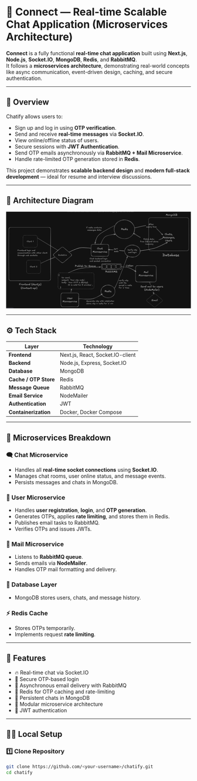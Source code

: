 # 💬 Connect — Real-time Scalable Chat Application (Microservices Architecture)

**Connect** is a fully functional **real-time chat application** built using **Next.js**, **Node.js**, **Socket.IO**, **MongoDB**, **Redis**, and **RabbitMQ**.  
It follows a **microservices architecture**, demonstrating real-world concepts like async communication, event-driven design, caching, and secure authentication.

---

## 🚀 Overview

Chatify allows users to:
- Sign up and log in using **OTP verification**.
- Send and receive **real-time messages** via **Socket.IO**.
- View online/offline status of users.
- Secure sessions with **JWT Authentication**.
- Send OTP emails asynchronously via **RabbitMQ + Mail Microservice**.
- Handle rate-limited OTP generation stored in **Redis**.

This project demonstrates **scalable backend design** and **modern full-stack development** — ideal for resume and interview discussions.

---

## 🧠 Architecture Diagram

![Architecture Diagram](assets/architecture.png)


---

## ⚙️ Tech Stack

| Layer | Technology |
|-------|-------------|
| **Frontend** | Next.js, React, Socket.IO-client |
| **Backend** | Node.js, Express, Socket.IO |
| **Database** | MongoDB |
| **Cache / OTP Store** | Redis |
| **Message Queue** | RabbitMQ |
| **Email Service** | NodeMailer |
| **Authentication** | JWT |
| **Containerization** | Docker, Docker Compose |

---

## 🧩 Microservices Breakdown

### 🗨️ Chat Microservice
- Handles all **real-time socket connections** using **Socket.IO**.
- Manages chat rooms, user online status, and message events.
- Persists messages and chats in MongoDB.

### 👤 User Microservice
- Handles **user registration**, **login**, and **OTP generation**.
- Generates OTPs, applies **rate limiting**, and stores them in Redis.
- Publishes email tasks to RabbitMQ.
- Verifies OTPs and issues JWTs.

### 📧 Mail Microservice
- Listens to **RabbitMQ queue**.
- Sends emails via **NodeMailer**.
- Handles OTP mail formatting and delivery.

### 💾 Database Layer
- MongoDB stores users, chats, and message history.

### ⚡ Redis Cache
- Stores OTPs temporarily.
- Implements request **rate limiting**.

---

## 🧰 Features
- 🔥 Real-time chat via Socket.IO
- 🔐 Secure OTP-based login
- 📨 Asynchronous email delivery with RabbitMQ
- 💾 Redis for OTP caching and rate-limiting
- 💬 Persistent chats in MongoDB
- 🧱 Modular microservice architecture
- 🧠 JWT authentication

---

## 🧑‍💻 Local Setup

### 1️⃣ Clone Repository
```bash
git clone https://github.com/<your-username>/chatify.git
cd chatify

